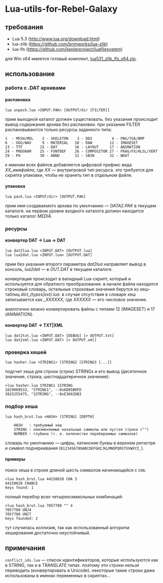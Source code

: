 # Lua-utils-for-Rebel-Galaxy

## требования
* Lua 5.3 (http://www.lua.org/download.html)
* lua-zlib (https://github.com/brimworks/lua-zlib)
* lua-lfs (https://github.com/keplerproject/luafilesystem)

для Win x64 имеется готовый комплект, [lua531_zlib_lfs_x64.zip](https://mega.nz/#!mxgGkYYY!SFJRF2feU_DdMu7L8dH-Syww-uUiO4_qbzDNLFstY8E).

## использование

### работа с .DAT архивами

#### распаковка
````
lua unpack.lua <INPUT.PAK> [OUTPUT/dir [FILTER]]
````
*прим* выходной каталог должен существовать. без указания происходит вывод содержания архива без распаковки. при указании FILTER распаковываются только ресурсы заданного типа:

````
1  - MESH/MDL    2 - SKELETON    3 - DDS         4 - PNG/TGA/BMP
6  - OGG/WAV     9 - MATERIAL   10 - RAW        12 - IMAGESET
13 - TTF        15 - DAT        16 - LAYOUT     17 - ANIMATION
24 - PROGRAM    25 - FONTDEF    26 - COMPOSITOR 27 - FRAG/FX/HLSL/VERT
29 - PU         30 - ANNO       31 - SBIN       32 - WDAT
````

к именам всех файлов добавляется цифровой префикс вида *XX_имяфайла*, где *XX* — внутригровой тип ресурса. это требуется для скрипта упаковки, чтобы не хранить тип в отдельном файле.

#### упаковка
````
lua pack.lua <INPUT/dir> [OUTPUT.PAK]
````
*прим* имя создаваемого архива по умолчанию — *DATA2.PAK* в текущем каталоге. на первом уровне входного каталога должен находится только каталог *MEDIA*.

### ресурсы

#### конвертер DAT -> Lua -> DAT
````
lua dat2lua.lua <INPUT.DAT> [OUTPUT.lua]
lua lua2dat.lua <INPUT.lua> [OUTPUT.DAT]
````
*прим* без указания второго параметра *dat2lua* направляет вывод в консоль, *lua2dat* — в *OUT.DAT* в текущем каталоге.

конвертация происходит в валидный Lua-скрипт, который и используется для обратного преобразования. в начале файла находится строковый словарь, остальные строковые значения берутся из хеш–таблиц *dict_(types|ext).lua*. в случае отсутствия в словаре хеш записывается как *_XXXXXX*, где *XXXXXX* — его числовое значение.

аналогично можно конвертировать файлы с типами 12 (IMAGESET) и 17 (ANIMATION).

#### конвертер DAT -> TXT|XML
````
lua dat2txt.lua <INPUT.DAT> [DEBUG] [> OUTPUT.txt]
lua dat2xml.lua <INPUT.DAT> [> OUTPUT.xml]
````

### проверка хешей
````
lua hasher.lua <STRING1> [STRING2 [STRING3 [...]]
````
подсчет хеша для строки (строк) STRINGx и его вывод (десятичное значение, строка, шестнадцатеричное значение):
````
>lua hasher.lua STRING1 1STRING
1829089533, "STRING1", --0x6D05B0FD
3815255475, "1STRING", --0xE3682DB3
````

### подбор хеша
````
lua hash_brut.lua <HASH> [STRING] [DEPTH]

    HASH   : требуемый хеш
    STRING : неизменяемые начальные символы или пустая строка ("")
    NUMBER : глубина (т. е. количество перебираемых символов)
````
словарь по умолчанию — цифры, латинские буквы в верхнем регистре и символ подчеркивания (````0123456789ABCDEFGHIJKLMNOPQRSTUVWXYZ_````).

#### примеры
поиск хеша в строке длиной шесть символов начинающейся с ````CHA````:
````
>lua hash_brut.lua 44150820 CHA 3
44150820 CHANCE
keys found: 1
````

полный перебор всех четырехсимвольных комбинаций:
````
>lua hash_brut.lua 7057780 "" 4
7057780 UNJ4
7057780 UNIT
keys founded: 2
````
тут случилась коллизия, так как использованный алгоритм хеширования достаточно неустойчивый.

## примечания

````conflict_ids.lua```` — список идентификаторов, которые используются как в STRING, так и в TRANSLATE типах. поэтому эти строки нельзя переводить (конвертировать в Unicode). некоторые такие строки даже использованы в именах переменных в скриптах...